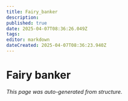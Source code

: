 ```yaml
---
title: Fairy_banker
description: 
published: true
date: 2025-04-07T08:36:26.049Z
tags: 
editor: markdown
dateCreated: 2025-04-07T08:36:23.940Z
---
```


# Fairy banker

*This page was auto-generated from structure.*
